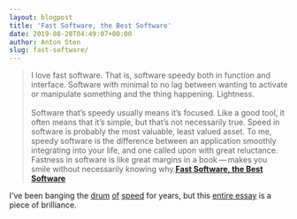 ```yaml
---
layout: blogpost
title: 'Fast Software, the Best Software'
date: 2019-08-20T04:49:07+00:00
author: Anton Sten
slug: fast-software/
---
```


>I love fast software. That is, software speedy both in function and interface. Software with minimal to no lag between wanting to activate or manipulate something and the thing happening. Lightness.
<br /><br />
Software that’s speedy usually means it’s focused. Like a good tool, it often means that it’s simple, but that’s not necessarily true. Speed in software is probably the most valuable, least valued asset. To me, speedy software is the difference between an application smoothly integrating into your life, and one called upon with great reluctance. Fastness in software is like great margins in a book — makes you smile without necessarily knowing why.**[Fast Software, the Best Software](https://craigmod.com/essays/fast_software/)**

I've been banging the [drum](https://www.antonsten.com/secret-feature/) [of](https://www.antonsten.com/waiting/) [speed](https://www.antonsten.com/5-ux-questions/) for years, but this [entire essay](https://craigmod.com/essays/fast_software/) is a piece of brilliance.
